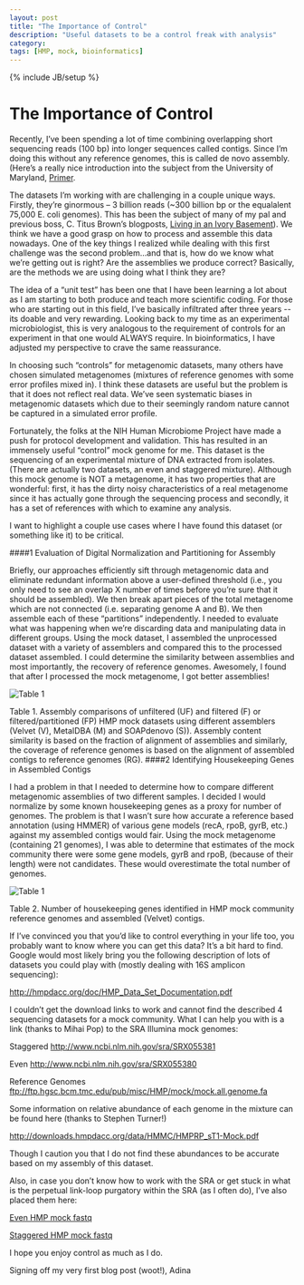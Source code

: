 ```yaml
---
layout: post
title: "The Importance of Control"
description: "Useful datasets to be a control freak with analysis"
category: 
tags: [HMP, mock, bioinformatics]
---
```

{% include JB/setup %}

# The Importance of Control

Recently, I’ve been spending a lot of time combining overlapping short sequencing reads (100 bp) into longer sequences called contigs.  Since I’m doing this without any reference genomes, this is called de novo assembly.  (Here’s a really nice introduction into the subject from the University of Maryland, [Primer](http://www.cbcb.umd.edu/research/assembly_primer.shtml).The datasets I’m working with are challenging in a couple unique ways.  Firstly, they’re ginormous – 3 billion reads (~300 billion bp or the equalalent 75,000 E. coli genomes).  This has been the subject of many of my pal and previous boss, C. Titus Brown’s blogposts, [Living in an Ivory Basement](http://ivory.idyll.org/blog/)).  We think we have a good grasp on how to process and assemble this data nowadays.   One of the key things I realized while dealing with this first challenge was the second problem…and that is, how do we know what we’re getting out is right?  Are the assemblies we produce correct?   Basically, are the methods we are using doing what I think they are? 
The idea of a “unit test” has been one that I have been learning a lot about as I am starting to both produce and teach more scientific coding.  For those who are starting out in this field, I’ve basically infiltrated after three years -- its doable and very rewarding.  Looking back to my time as an experimental microbiologist, this is very analogous to the requirement of controls for an experiment in that one would ALWAYS require.  In bioinformatics, I have adjusted my perspective to crave the same reassurance.
In choosing such “controls” for metagenomic datasets, many others have chosen simulated metagenomes (mixtures of reference genomes with some error profiles mixed in).  I think these datasets are useful but the problem is that it does not reflect real data.  We’ve seen systematic biases in metagenomic datasets which due to their seemingly random nature cannot be captured in a simulated error profile.  Fortunately, the folks at the NIH Human Microbiome Project have made a push for protocol development and validation.  This has resulted in an immensely useful “control” mock genome for me.  This dataset is the sequencing of an experimental mixture of DNA extracted from isolates.  (There are actually two datasets, an even and staggered mixture).  Although this mock genome is NOT a metagenome, it has two properties that are wonderful:  first, it has the dirty noisy characteristics of a real metagenome since it has actually gone through the sequencing process and secondly, it has a set of references with which to examine any analysis. I want to highlight a couple use cases where I have found this dataset (or something like it) to be critical.  ###\#1 Evaluation of Digital Normalization and Partitioning for AssemblyBriefly, our approaches efficiently sift through metagenomic data and eliminate redundant information above a user-defined threshold (i.e., you only need to see an overlap X number of times before you’re sure that it should be assembled).  We then break apart pieces of the total metagenome which are not connected (i.e. separating genome A and B).  We then assemble each of these “partitions” independently.  I needed to evaluate what was happening when we’re discarding data and manipulating data in different groups.  Using the mock dataset, I assembled the unprocessed dataset with a variety of assemblers and compared this to the processed dataset assembled.  I could determine the similarity between assemblies and most importantly, the recovery of reference genomes.  Awesomely, I found that after I processed the mock metagenome, I got better assemblies!

![Table 1](https://raw.github.com/adina/adina.github.com/master/_posts/figures/2012-11-06-control/table1.png)
Table 1. Assembly comparisons of unfiltered (UF) and filtered (F) or filtered/partitioned (FP) HMP mock datasets using different assemblers (Velvet (V), MetaIDBA (M) and SOAPdenovo (S)).  Assembly content similarity is based on the fraction of alignment of assemblies and similarly, the coverage of reference genomes is based on the alignment of assembled contigs to reference genomes (RG).###\#2 Identifying Housekeeping Genes in Assembled ContigsI had a problem in that I needed to determine how to compare different metagenomic assemblies of two different samples.  I decided I would normalize by some known housekeeping genes as a proxy for number of genomes.  The problem is that I wasn’t sure how accurate a reference based annotation (using HMMER) of various gene models (recA, rpoB, gyrB, etc.) against my assembled contigs would fair.  Using the mock metagenome (containing 21 genomes), I was able to determine that estimates of the mock community there were some gene models, gyrB and rpoB, (because of their length) were not candidates. These would overestimate the total number of genomes.![Table 1](https://raw.github.com/adina/adina.github.com/master/_posts/figures/2012-11-06-control/table2.png)

Table 2. Number of housekeeping genes identified in HMP mock community reference genomes and assembled (Velvet) contigs.
If I’ve convinced you that you’d like to control everything in your life too, you probably want to know where you can get this data?  It’s a bit hard to find.  Google would most likely bring you the following description of lots of datasets you could play with (mostly dealing with 16S amplicon sequencing): 
<http://hmpdacc.org/doc/HMP_Data_Set_Documentation.pdf>I couldn’t get the download links to work and cannot find the described 4 sequencing datasets for a mock community.  What I can help you with is a link (thanks to Mihai Pop) to the SRA Illumina mock genomes:Staggered<http://www.ncbi.nlm.nih.gov/sra/SRX055381>Even<http://www.ncbi.nlm.nih.gov/sra/SRX055380>Reference Genomes<ftp://ftp.hgsc.bcm.tmc.edu/pub/misc/HMP/mock/mock.all.genome.fa>Some information on relative abundance of each genome in the mixture can be found here (thanks to Stephen Turner!)<http://downloads.hmpdacc.org/data/HMMC/HMPRP_sT1-Mock.pdf>Though I caution you that I do not find these abundances to be accurate based on my assembly of this dataset.Also, in case you don’t know how to work with the SRA or get stuck in what is the perpetual link-loop purgatory within the SRA (as I often do), I’ve also placed them here:[Even HMP mock fastq](http://lyorn.idyll.org/~adina/SRR172902.fastq.gz)
[Staggered HMP mock fastq](http://lyorn.idyll.org/~adina/SRR172903.fastq.gz)I hope you enjoy control as much as I do.Signing off my very first blog post (woot!),Adina
